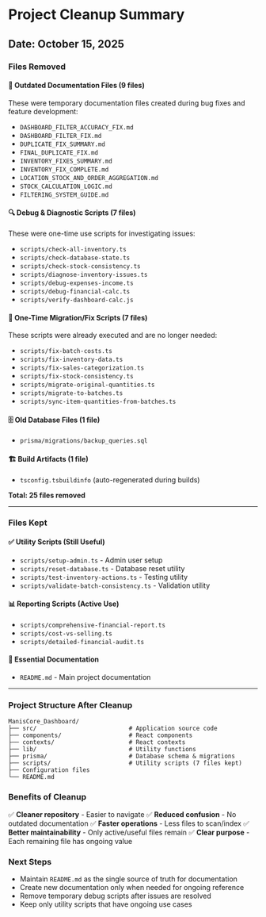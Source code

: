 # Project Cleanup Summary

## Date: October 15, 2025

### Files Removed

#### 📝 Outdated Documentation Files (9 files)
These were temporary documentation files created during bug fixes and feature development:
- `DASHBOARD_FILTER_ACCURACY_FIX.md`
- `DASHBOARD_FILTER_FIX.md`
- `DUPLICATE_FIX_SUMMARY.md`
- `FINAL_DUPLICATE_FIX.md`
- `INVENTORY_FIXES_SUMMARY.md`
- `INVENTORY_FIX_COMPLETE.md`
- `LOCATION_STOCK_AND_ORDER_AGGREGATION.md`
- `STOCK_CALCULATION_LOGIC.md`
- `FILTERING_SYSTEM_GUIDE.md`

#### 🔍 Debug & Diagnostic Scripts (7 files)
These were one-time use scripts for investigating issues:
- `scripts/check-all-inventory.ts`
- `scripts/check-database-state.ts`
- `scripts/check-stock-consistency.ts`
- `scripts/diagnose-inventory-issues.ts`
- `scripts/debug-expenses-income.ts`
- `scripts/debug-financial-calc.ts`
- `scripts/verify-dashboard-calc.js`

#### 🔧 One-Time Migration/Fix Scripts (7 files)
These scripts were already executed and are no longer needed:
- `scripts/fix-batch-costs.ts`
- `scripts/fix-inventory-data.ts`
- `scripts/fix-sales-categorization.ts`
- `scripts/fix-stock-consistency.ts`
- `scripts/migrate-original-quantities.ts`
- `scripts/migrate-to-batches.ts`
- `scripts/sync-item-quantities-from-batches.ts`

#### 🗄️ Old Database Files (1 file)
- `prisma/migrations/backup_queries.sql`

#### 🏗️ Build Artifacts (1 file)
- `tsconfig.tsbuildinfo` (auto-regenerated during builds)

**Total: 25 files removed**

---

### Files Kept

#### ✅ Utility Scripts (Still Useful)
- `scripts/setup-admin.ts` - Admin user setup
- `scripts/reset-database.ts` - Database reset utility
- `scripts/test-inventory-actions.ts` - Testing utility
- `scripts/validate-batch-consistency.ts` - Validation utility

#### 📊 Reporting Scripts (Active Use)
- `scripts/comprehensive-financial-report.ts`
- `scripts/cost-vs-selling.ts`
- `scripts/detailed-financial-audit.ts`

#### 📖 Essential Documentation
- `README.md` - Main project documentation

---

### Project Structure After Cleanup

```
ManisCore_Dashboard/
├── src/                          # Application source code
├── components/                   # React components
├── contexts/                     # React contexts
├── lib/                          # Utility functions
├── prisma/                       # Database schema & migrations
├── scripts/                      # Utility scripts (7 files kept)
├── Configuration files
└── README.md
```

### Benefits of Cleanup

✅ **Cleaner repository** - Easier to navigate
✅ **Reduced confusion** - No outdated documentation
✅ **Faster operations** - Less files to scan/index
✅ **Better maintainability** - Only active/useful files remain
✅ **Clear purpose** - Each remaining file has ongoing value

### Next Steps

- Maintain `README.md` as the single source of truth for documentation
- Create new documentation only when needed for ongoing reference
- Remove temporary debug scripts after issues are resolved
- Keep only utility scripts that have ongoing use cases
